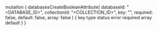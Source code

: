 mutation {
    databasesCreateBooleanAttribute(
        databaseId: "<DATABASE_ID>",
        collectionId: "<COLLECTION_ID>",
        key: "",
        required: false,
        default: false,
        array: false
    ) {
        key
        type
        status
        error
        required
        array
        default
    }
}
